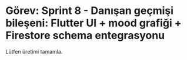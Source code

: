 # Görev: Sprint 8 - Danışan geçmişi bileşeni: Flutter UI + mood grafiği + Firestore schema entegrasyonu

Lütfen üretimi tamamla.
